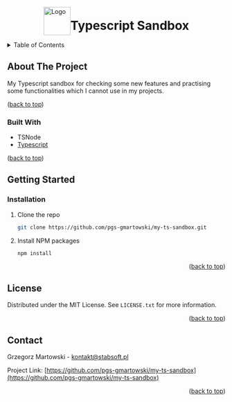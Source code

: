 <br />
<div style="display: flex; justify-content: center; align-items: center" id="readme-top">
  <a href="https://github.com/pgs-gmartowski/stabsoft-official/blob/master/README.md">
    <img src="https://stabsoft.pl/images/stabsoft-logo.png" alt="Logo" width="62" height="65">
  </a>
   <h1>Typescript Sandbox</h1>
</div>

<details>
  <summary>Table of Contents</summary>
  <ol>
    <li>
      <a href="#about-the-project">About The Project</a>
      <ul>
        <li><a href="#built-with">Built With</a></li>
      </ul>
    </li>
    <li>
      <a href="#getting-started">Getting Started</a>
      <ul>
        <li><a href="#installation">Installation</a></li>
      </ul>
    </li>
    <li><a href="#license">License</a></li>
    <li><a href="#contact">Contact</a></li>
  </ol>
</details>

## About The Project
My Typescript sandbox for checking some new features and practising some functionalities which I cannot use in my projects.
<p>(<a href="#readme-top">back to top</a>)</p>

### Built With

* TSNode
* [Typescript](https://www.typescriptlang.org/)
<p>(<a href="#readme-top">back to top</a>)</p>

## Getting Started

<!-- ### Prerequisites -->

### Installation
1. Clone the repo
   ```sh
   git clone https://github.com/pgs-gmartowski/my-ts-sandbox.git
   ```
2. Install NPM packages
   ```sh
   npm install
   ```
<p align="right">(<a href="#readme-top">back to top</a>)</p>

## License
Distributed under the MIT License. See `LICENSE.txt` for more information.
<p align="right">(<a href="#readme-top">back to top</a>)</p>

## Contact
Grzegorz Martowski - kontakt@stabsoft.pl

Project Link: [https://github.com/pgs-gmartowski/my-ts-sandbox](https://github.com/pgs-gmartowski/my-ts-sandbox)
<p align="right">(<a href="#readme-top">back to top</a>)</p>



